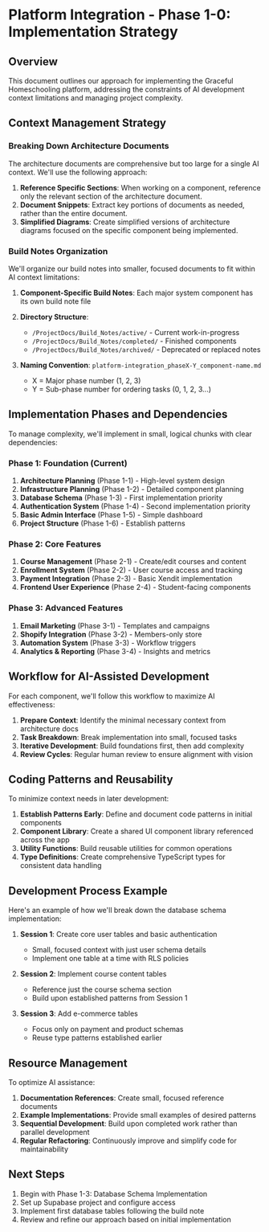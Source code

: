 # Platform Integration - Phase 1-0: Implementation Strategy

## Overview
This document outlines our approach for implementing the Graceful Homeschooling platform, addressing the constraints of AI development context limitations and managing project complexity.

## Context Management Strategy

### Breaking Down Architecture Documents
The architecture documents are comprehensive but too large for a single AI context. We'll use the following approach:

1. **Reference Specific Sections**: When working on a component, reference only the relevant section of the architecture document.
2. **Document Snippets**: Extract key portions of documents as needed, rather than the entire document.
3. **Simplified Diagrams**: Create simplified versions of architecture diagrams focused on the specific component being implemented.

### Build Notes Organization

We'll organize our build notes into smaller, focused documents to fit within AI context limitations:

1. **Component-Specific Build Notes**: Each major system component has its own build note file
2. **Directory Structure**:
   - `/ProjectDocs/Build_Notes/active/` - Current work-in-progress
   - `/ProjectDocs/Build_Notes/completed/` - Finished components
   - `/ProjectDocs/Build_Notes/archived/` - Deprecated or replaced notes

3. **Naming Convention**: `platform-integration_phaseX-Y_component-name.md`
   - X = Major phase number (1, 2, 3)
   - Y = Sub-phase number for ordering tasks (0, 1, 2, 3...)

## Implementation Phases and Dependencies

To manage complexity, we'll implement in small, logical chunks with clear dependencies:

### Phase 1: Foundation (Current)
1. **Architecture Planning** (Phase 1-1) - High-level system design
2. **Infrastructure Planning** (Phase 1-2) - Detailed component planning
3. **Database Schema** (Phase 1-3) - First implementation priority
4. **Authentication System** (Phase 1-4) - Second implementation priority
5. **Basic Admin Interface** (Phase 1-5) - Simple dashboard
6. **Project Structure** (Phase 1-6) - Establish patterns

### Phase 2: Core Features
1. **Course Management** (Phase 2-1) - Create/edit courses and content
2. **Enrollment System** (Phase 2-2) - User course access and tracking
3. **Payment Integration** (Phase 2-3) - Basic Xendit implementation
4. **Frontend User Experience** (Phase 2-4) - Student-facing components

### Phase 3: Advanced Features
1. **Email Marketing** (Phase 3-1) - Templates and campaigns
2. **Shopify Integration** (Phase 3-2) - Members-only store
3. **Automation System** (Phase 3-3) - Workflow triggers
4. **Analytics & Reporting** (Phase 3-4) - Insights and metrics

## Workflow for AI-Assisted Development

For each component, we'll follow this workflow to maximize AI effectiveness:

1. **Prepare Context**: Identify the minimal necessary context from architecture docs
2. **Task Breakdown**: Break implementation into small, focused tasks
3. **Iterative Development**: Build foundations first, then add complexity
4. **Review Cycles**: Regular human review to ensure alignment with vision

## Coding Patterns and Reusability

To minimize context needs in later development:

1. **Establish Patterns Early**: Define and document code patterns in initial components
2. **Component Library**: Create a shared UI component library referenced across the app
3. **Utility Functions**: Build reusable utilities for common operations
4. **Type Definitions**: Create comprehensive TypeScript types for consistent data handling

## Development Process Example

Here's an example of how we'll break down the database schema implementation:

1. **Session 1**: Create core user tables and basic authentication
   - Small, focused context with just user schema details
   - Implement one table at a time with RLS policies

2. **Session 2**: Implement course content tables
   - Reference just the course schema section
   - Build upon established patterns from Session 1

3. **Session 3**: Add e-commerce tables
   - Focus only on payment and product schemas
   - Reuse type patterns established earlier

## Resource Management

To optimize AI assistance:

1. **Documentation References**: Create small, focused reference documents
2. **Example Implementations**: Provide small examples of desired patterns
3. **Sequential Development**: Build upon completed work rather than parallel development
4. **Regular Refactoring**: Continuously improve and simplify code for maintainability

## Next Steps

1. Begin with Phase 1-3: Database Schema Implementation
2. Set up Supabase project and configure access
3. Implement first database tables following the build note
4. Review and refine our approach based on initial implementation 